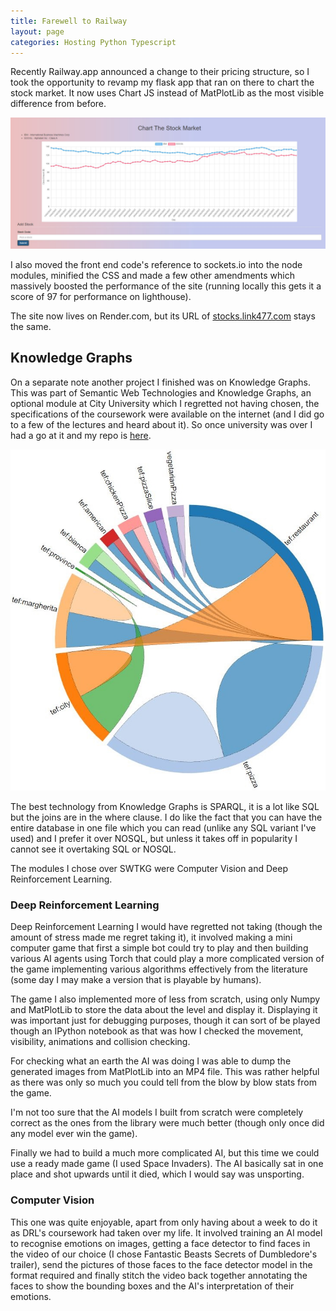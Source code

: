 ```yaml
---
title: Farewell to Railway
layout: page
categories: Hosting Python Typescript
---
```


Recently Railway.app announced a change to their pricing structure, so I took the opportunity to revamp my flask app that ran on there to chart the stock market. It now uses Chart JS instead of MatPlotLib as the most visible difference from before.

![Chart the Stock Market](/assets/images/ChartTheStockMarket.jpg)

I also moved the front end code's reference to sockets.io into the node modules, minified the CSS and made a few other amendments which massively boosted the performance of the site (running locally this gets it a score of 97 for performance on lighthouse).

The site now lives on Render.com, but its URL of [stocks.link477.com](https://stocks.link477.com) stays the same.

## Knowledge Graphs

On a separate note another project I finished was on Knowledge Graphs. This was part of Semantic Web Technologies and Knowledge Graphs, an optional module at City University which I regretted not having chosen, the specifications of the coursework were available on the internet (and I did go to a few of the lectures and heard about it). So once university was over I had a go at it and my repo is [here](https://github.com/SL477/Pizza_KG).

![Class Relationships](/assets/images/SWTKGClassRelationships.jpg)

The best technology from Knowledge Graphs is SPARQL, it is a lot like SQL but the joins are in the where clause. I do like the fact that you can have the entire database in one file which you can read (unlike any SQL variant I've used) and I prefer it over NOSQL, but unless it takes off in popularity I cannot see it overtaking SQL or NOSQL.

The modules I chose over SWTKG were Computer Vision and Deep Reinforcement Learning.

### Deep Reinforcement Learning

Deep Reinforcement Learning I would have regretted not taking (though the amount of stress made me regret taking it), it involved making a mini computer game that first a simple bot could try to play and then building various AI agents using Torch that could play a more complicated version of the game implementing various algorithms effectively from the literature (some day I may make a version that is playable by humans).

The game I also implemented more of less from scratch, using only Numpy and MatPlotLib to store the data about the level and display it. Displaying it was important just for debugging purposes, though it can sort of be played though an IPython notebook as that was how I checked the movement, visibility, animations and collision checking.

For checking what an earth the AI was doing I was able to dump the generated images from MatPlotLib into an MP4 file. This was rather helpful as there was only so much you could tell from the blow by blow stats from the game.

I'm not too sure that the AI models I built from scratch were completely correct as the ones from the library were much better (though only once did any model ever win the game).

Finally we had to build a much more complicated AI, but this time we could use a ready made game (I used Space Invaders). The AI basically sat in one place and shot upwards until it died, which I would say was unsporting.

### Computer Vision

This one was quite enjoyable, apart from only having about a week to do it as DRL's coursework had taken over my life. It involved training an AI model to recognise emotions on images, getting a face detector to find faces in the video of our choice (I chose Fantastic Beasts Secrets of Dumbledore's trailer), send the pictures of those faces to the face detector model in the format required and finally stitch the video back together annotating the faces to show the bounding boxes and the AI's interpretation of their emotions.

